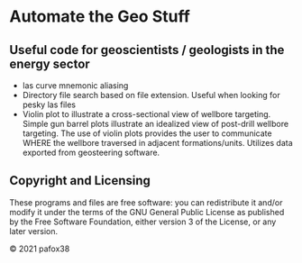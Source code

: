 # Automate the Geo Stuff
## Useful code for geoscientists / geologists in the energy sector
 * las curve mnemonic aliasing
 * Directory file search based on file extension.  Useful when looking for pesky las files
 * Violin plot to illustrate a cross-sectional view of wellbore targeting.  Simple gun barrel plots illustrate an idealized view of post-drill wellbore targeting.  The use of violin plots provides the user to communicate WHERE the wellbore traversed in adjacent formations/units.  Utilizes data exported from geosteering software. 


## Copyright and Licensing
These programs and files are free software: you can redistribute it and/or modify it under the terms of the GNU General Public License as published by the Free Software Foundation, either version 3 of the License, or any later version.

© 2021 pafox38
